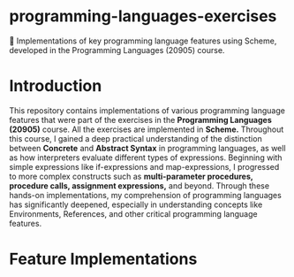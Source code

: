 # programming-languages-exercises
🔣 Implementations of key programming language features using Scheme, developed in the Programming Languages (20905) course.

# Introduction
This repository contains implementations of various programming language features that were part of the exercises in the **Programming Languages (20905)** course. All the exercises are implemented in **Scheme.** Throughout this course, I gained a deep practical understanding of the distinction between **Concrete** and **Abstract Syntax** in programming languages, as well as how interpreters evaluate different types of expressions. Beginning with simple expressions like if-expressions and map-expressions, I progressed to more complex constructs such as **multi-parameter procedures, procedure calls, assignment expressions,** and beyond. Through these hands-on implementations, my comprehension of programming languages has significantly deepened, especially in understanding concepts like Environments, References, and other critical programming language features.

# Feature Implementations

